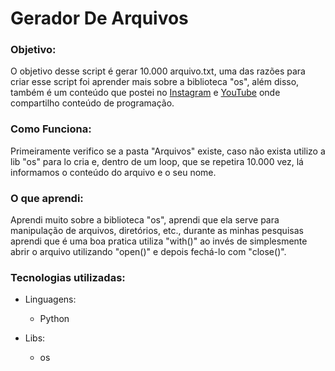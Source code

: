 
<h1>Gerador De Arquivos</h1>
<h3>Objetivo:</h3>
    <p>
    O objetivo desse script é gerar 10.000 arquivo.txt,
    uma das razões para criar esse script foi aprender 
    mais sobre a biblioteca "os", além disso, também é 
    um conteúdo que postei no <a href="https://www.instagram.com/tv/CZm0hBiJ2Cg/?utm_source=ig_web_copy_link">Instagram</a> e <a href="https://www.youtube.com/channel/UCDFkX0MUQFsMTH0YkKwzJoA">YouTube</a> onde 
    compartilho conteúdo de programação.
    </p>

<h3>Como Funciona:</h3>
    <p>
        Primeiramente verifico se a pasta "Arquivos" existe,
        caso não exista utilizo a lib "os" para lo cria e,
        dentro de um loop, que se repetira 10.000 vez, lá 
        informamos o conteúdo do arquivo e o seu nome. 
    </p>

<h3> O que aprendi:</h3>
    <p>
        Aprendi muito sobre a biblioteca "os",
        aprendi que ela serve para manipulação de 
        arquivos, diretórios, etc., durante as
        minhas pesquisas aprendi que é uma boa 
        pratica utiliza "with()" ao invés de simplesmente
        abrir o arquivo utilizando "open()" e depois
        fechá-lo com "close()".
    </p>

<h3>Tecnologias utilizadas:</h3>

  - Linguagens:
    - Python
  
  - Libs:
    - os
